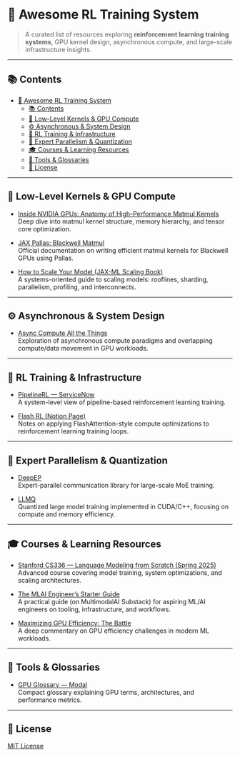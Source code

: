 # 🧠 Awesome RL Training System

> A curated list of resources exploring **reinforcement learning training systems**, GPU kernel design, asynchronous compute, and large-scale infrastructure insights.

---

## 📚 Contents
- [🧠 Awesome RL Training System](#-awesome-rl-training-system)
  - [📚 Contents](#-contents)
  - [🧮 Low-Level Kernels \& GPU Compute](#-low-level-kernels--gpu-compute)
  - [⚙️ Asynchronous \& System Design](#️-asynchronous--system-design)
  - [🧱 RL Training \& Infrastructure](#-rl-training--infrastructure)
  - [🧩 Expert Parallelism \& Quantization](#-expert-parallelism--quantization)
  - [🎓 Courses \& Learning Resources](#-courses--learning-resources)
  - [🧰 Tools \& Glossaries](#-tools--glossaries)
  - [📜 License](#-license)

---

## 🧮 Low-Level Kernels & GPU Compute

- [Inside NVIDIA GPUs: Anatomy of High-Performance Matmul Kernels](https://www.aleksagordic.com/blog/matmul)  
  Deep dive into matmul kernel structure, memory hierarchy, and tensor core optimization.

- [JAX Pallas: Blackwell Matmul](https://docs.jax.dev/en/latest/pallas/gpu/blackwell_matmul.html)  
  Official documentation on writing efficient matmul kernels for Blackwell GPUs using Pallas.

- [How to Scale Your Model (JAX-ML Scaling Book)](https://jax-ml.github.io/scaling-book/)  
  A systems-oriented guide to scaling models: rooflines, sharding, parallelism, profiling, and interconnects.

---

## ⚙️ Asynchronous & System Design

- [Async Compute All the Things](https://interplayoflight.wordpress.com/2025/05/27/async-compute-all-the-things/)  
  Exploration of asynchronous compute paradigms and overlapping compute/data movement in GPU workloads.

---

## 🧱 RL Training & Infrastructure

- [PipelineRL — ServiceNow](https://huggingface.co/blog/ServiceNow/pipelinerl)  
  A system-level view of pipeline-based reinforcement learning training.

- [Flash RL (Notion Page)](https://fengyao.notion.site/flash-rl)  
  Notes on applying FlashAttention-style compute optimizations to reinforcement learning training loops.

---

## 🧩 Expert Parallelism & Quantization

- [DeepEP](https://github.com/deepseek-ai/DeepEP)  
  Expert-parallel communication library for large-scale MoE training.

- [LLMQ](https://github.com/IST-DASLab/llmq/)  
  Quantized large model training implemented in CUDA/C++, focusing on compute and memory efficiency.

---

## 🎓 Courses & Learning Resources

- [Stanford CS336 — Language Modeling from Scratch (Spring 2025)](https://stanford-cs336.github.io/spring2025/)  
  Advanced course covering model training, system optimizations, and scaling architectures.

- [The MLAI Engineer’s Starter Guide](https://multimodalai.substack.com/p/the-mlai-engineers-starter-guide)  
  A practical guide (on MultimodalAI Substack) for aspiring ML/AI engineers on tooling, infrastructure, and workflows.

- [Maximizing GPU Efficiency: The Battle](https://bytesofintelligence.substack.com/p/maximizing-gpu-efficiency-the-battle)  
  A deep commentary on GPU efficiency challenges in modern ML workloads.

---

## 🧰 Tools & Glossaries

- [GPU Glossary — Modal](https://modal.com/gpu-glossary)  
  Compact glossary explaining GPU terms, architectures, and performance metrics.

---

## 📜 License

[MIT License](LICENSE)
